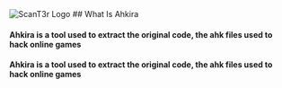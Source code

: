 <img src="https://a.top4top.io/p_1526ggswu1.jpg" alt="ScanT3r Logo" border="0">
## What Is Ahkira
<h4>Ahkira is a tool used to extract the original code, the ahk files used to hack online games</h4>
<h4><h4>Ahkira is a tool used to extract the original code, the ahk files used to hack online games</h4></h4>
